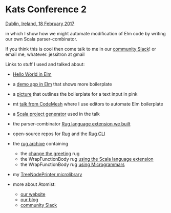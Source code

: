 # Kats Conference 2
[Dublin, Ireland, 18 February 2017](katsconf.com)

in which I show how we might automate modification of Elm code
by writing our own Scala parser-combinator.

If you think this is cool then come talk to me in our [community Slack](https://join.atomist.com)!
or email me, whatever. jessitron at gmail

Links to stuff I used and talked about:
   * [Hello World in Elm](src/Main.elm)
   * a [demo app in Elm](https://github.com/jessitron/yow-sydney) that shows more boilerplate
   * a [picture](see-the-elm-boilerplate.png) that outlines the boilerplate for a text input in pink
   * mt [talk from CodeMesh](https://youtu.be/yFN8Y0Aoflw) where I use editors to automate Elm boilerplate
   * a [Scala project generator](https://github.com/atomist-rugs/scala-project) used in the talk
   * the parser-combinator [Rug language extension we built](https://github.com/jessitron/kats-parser)
   * open-source repos for [Rug](https://github.com/atomist/rug) and the [Rug CLI](https://github.com/atomist/rug-cli)
   * the [rug archive](https://github.com/jessitron/kats-rugs) containing 
      * the [change the greeting](https://github.com/jessitron/kats-rugs/blob/master/.atomist/editors/ChangeMainToPrint.rug) rug
      * the WrapFunctionBody rug [using the Scala language extension](https://github.com/jessitron/kats-rugs/blob/master/.atomist/editors/WrapFunctionBody.ts)
      * the WrapFunctionBody rug [using Microgrammars](https://github.com/jessitron/kats-rugs/blob/master/.atomist/editors/WrapFunctionBodyMicrogrammar.ts)

   * my [TreeNodePrinter microlibrary](https://github.com/jessitron/microlib-TreeNodePrinter)
   * more about Atomist:
     * [our website](https://atomist.com)
     * [our blog](https://the-composition.com)
     * [community Slack](https://join.atomist.com)
